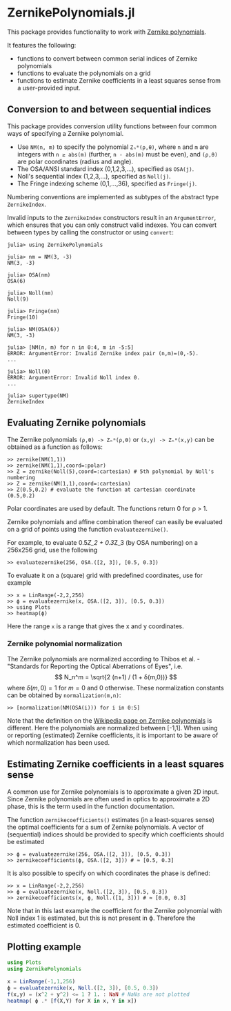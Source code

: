 # ZernikePolynomials.jl

This package provides functionality to work with [Zernike polynomials](https://en.wikipedia.org/wiki/Zernike_polynomials).

It features the following:
- functions to convert between common serial indices of Zernike polynomials
- functions to evaluate the polynomials on a grid
- functions to estimate Zernike coefficients in a least squares sense from a user-provided input.

## Conversion to and between sequential indices

This package provides conversion utility functions between four common ways of specifying a Zernike polynomial.

* Use `NM(n, m)` to specify the polynomial `Zₙᵐ(ρ,θ)`, where `n` and `m` are integers with `n ≥ abs(m)` (further, `n - abs(m)` must be even), and `(ρ,θ)` are polar coordinates (radius and angle).
* The OSA/ANSI standard index (0,1,2,3,...), specified as `OSA(j)`.
* Noll's sequential index (1,2,3,...), specified as `Noll(j)`.
* The Fringe indexing scheme (0,1,...,36), specified as `Fringe(j)`.

Numbering conventions are implemented as subtypes of the abstract type `ZernikeIndex`.

Invalid inputs to the `ZernikeIndex` constructors result in an `ArgumentError`, which ensures that you can only construct valid indexes. You can convert between types by calling the constructor or using `convert`:

```julia-repl
julia> using ZernikePolynomials

julia> nm = NM(3, -3)
NM(3, -3)

julia> OSA(nm)
OSA(6)

julia> Noll(nm)
Noll(9)

julia> Fringe(nm)
Fringe(10)

julia> NM(OSA(6))
NM(3, -3)

julia> [NM(n, m) for n in 0:4, m in -5:5]
ERROR: ArgumentError: Invalid Zernike index pair (n,m)=(0,-5).
...

julia> Noll(0)
ERROR: ArgumentError: Invalid Noll index 0.
...

julia> supertype(NM)
ZernikeIndex
```

## Evaluating Zernike polynomials
The Zernike polynomials `(ρ,θ) -> Zₙᵐ(ρ,θ)` or `(x,y) -> Zₙᵐ(x,y)` can be obtained as a function as follows:

```julia-repl
>> zernike(NM(1,1))
>> zernike(NM(1,1),coord=:polar)
>> Z = zernike(Noll(5),coord=:cartesian) # 5th polynomial by Noll's numbering
>> Z = zernike(NM(1,1),coord=:cartesian)
>> Z(0.5,0.2) # evaluate the function at cartesian coordinate (0.5,0.2)
```

Polar coordinates are used by default. The functions return 0 for ρ > 1.

Zernike polynomials and affine combination thereof can easily be evaluated on a grid of points using the function `evaluatezernike()`.

For example, to evaluate 0.5*Z_2 + 0.3*Z_3 (by OSA numbering) on a 256x256 grid, use the following
```julia-repl
>> evaluatezernike(256, OSA.([2, 3]), [0.5, 0.3])
```

To evaluate it on a (square) grid with predefined coordinates, use for example
```julia-repl
>> x = LinRange(-2,2,256)
>> ϕ = evaluatezernike(x, OSA.([2, 3]), [0.5, 0.3])
>> using Plots
>> heatmap(ϕ)
```
Here the range ``x`` is a range that gives the x and y coordinates.

### Zernike polynomial normalization
The Zernike polynomials are normalized according to Thibos et al. - "Standards for Reporting the Optical Aberrations of Eyes", i.e.
$$
N_n^m = \sqrt{2 (n+1) / (1 + δ(m,0))}
$$
where $δ(m,0) = 1$ for $m = 0$ and 0 otherwise.
These normalization constants can be obtained by `normalization(m,n)`:
```julia-repl
>> [normalization(NM(OSA(i))) for i in 0:5]
```
Note that the definition on the [Wikipedia page on Zernike polynomials](https://en.wikipedia.org/wiki/Zernike_polynomials) is different. Here the polynomials are normalized between [-1,1].
When using or reporting (estimated) Zernike coefficients, it is important to be aware of which normalization has been used.

## Estimating Zernike coefficients in a least squares sense
A common use for Zernike polynomials is to approximate a given 2D input.
Since Zernike polynomials are often used in optics to approximate a 2D phase, this is the term used in the function documentation.

The function `zernikecoefficients()` estimates (in a least-squares sense) the optimal coefficients for a sum of Zernike polynomials. A vector of (sequential) indices should be provided to specify which coefficients should be estimated

```julia-repl
>> ϕ = evaluatezernike(256, OSA.([2, 3]), [0.5, 0.3])
>> zernikecoefficients(ϕ, OSA.([2, 3])) # ≈ [0.5, 0.3]
```

It is also possible to specify on which coordinates the phase is defined:
```julia-repl
>> x = LinRange(-2,2,256)
>> ϕ = evaluatezernike(x, Noll.([2, 3]), [0.5, 0.3])
>> zernikecoefficients(x, ϕ, Noll.([1, 3])) # ≈ [0.0, 0.3]
```
Note that in this last example the coefficient for the Zernike polynomial with Noll index 1 is estimated, but this is not present in ϕ. Therefore the estimated coefficient is 0.

## Plotting example
```julia
using Plots
using ZernikePolynomials

x = LinRange(-1,1,256)
ϕ = evaluatezernike(x, Noll.([2, 3]), [0.5, 0.3])
f(x,y) = (x^2 + y^2) <= 1 ? 1. : NaN # NaNs are not plotted
heatmap( ϕ .* [f(X,Y) for X in x, Y in x])
```
